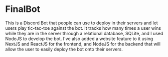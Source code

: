 # FinalBot
This is a Discord Bot that people can use to deploy in their servers and let users play tic-tac-toe against the bot. It tracks how many times a user wins while they are
in the server through a relational database, SQLite, and I used NodeJS to develop the bot. I've also added a website feature to it using NextJS and ReactJS for the frontend,
and NodeJS for the backend that will allow the user to easily deploy the bot onto their servers.
